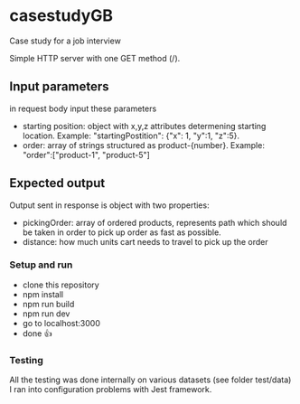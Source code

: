 # casestudyGB
Case study for a job interview

Simple HTTP server with one GET method (/).

## Input parameters
in request body input these parameters
- starting position: object with x,y,z attributes determening starting location. Example: "startingPostition": {"x": 1, "y":1, "z":5}.
- order: array of strings structured as product-{number}. Example: "order":["product-1", "product-5"]

## Expected output
Output sent in response is object with two properties:
- pickingOrder: array of ordered products, represents path which should be taken in order to pick up order as fast as possible.
- distance: how much units cart needs to travel to pick up the order

### Setup and run
- clone this repository
- npm install
- npm run build
- npm run dev
- go to localhost:3000
- done 👍

### Testing
All the testing was done internally on various datasets (see folder test/data)
I ran into configuration problems with Jest framework.